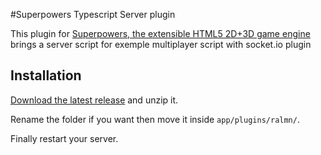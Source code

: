 #Superpowers Typescript Server plugin

This plugin for [Superpowers, the extensible HTML5 2D+3D game engine](http://sparklinlabs.com) brings a server script for exemple multiplayer script with socket.io plugin 


## Installation

[Download the latest release](https://github.com/ralmn/superpowers-typescript-server-plugin/releases) and unzip it.

Rename the folder if you want then move it inside `app/plugins/ralmn/`.

Finally restart your server.
 
